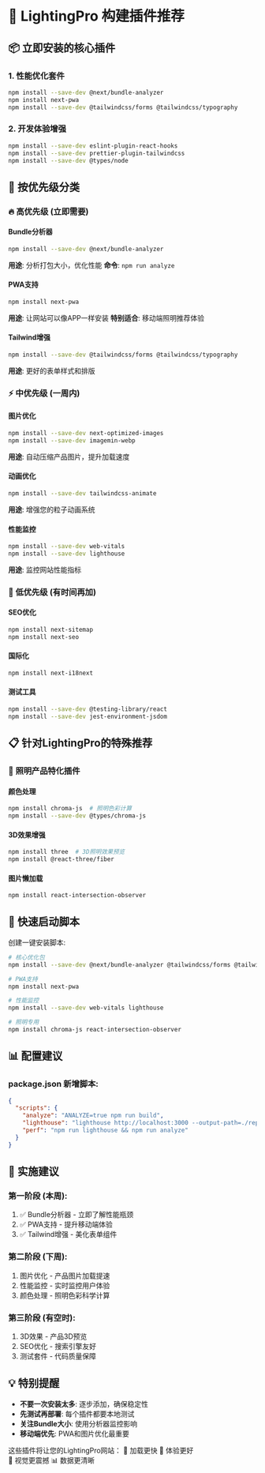 # 🚀 LightingPro 构建插件推荐

## 📦 **立即安装的核心插件**

### 1. 性能优化套件
```bash
npm install --save-dev @next/bundle-analyzer
npm install next-pwa
npm install --save-dev @tailwindcss/forms @tailwindcss/typography
```

### 2. 开发体验增强
```bash
npm install --save-dev eslint-plugin-react-hooks
npm install --save-dev prettier-plugin-tailwindcss
npm install --save-dev @types/node
```

## 🎯 **按优先级分类**

### 🔥 **高优先级 (立即需要)**

#### Bundle分析器
```bash
npm install --save-dev @next/bundle-analyzer
```
**用途**: 分析打包大小，优化性能
**命令**: `npm run analyze`

#### PWA支持
```bash
npm install next-pwa
```
**用途**: 让网站可以像APP一样安装
**特别适合**: 移动端照明推荐体验

#### Tailwind增强
```bash
npm install --save-dev @tailwindcss/forms @tailwindcss/typography
```
**用途**: 更好的表单样式和排版

### ⚡ **中优先级 (一周内)**

#### 图片优化
```bash
npm install --save-dev next-optimized-images
npm install --save-dev imagemin-webp
```
**用途**: 自动压缩产品图片，提升加载速度

#### 动画优化
```bash
npm install --save-dev tailwindcss-animate
```
**用途**: 增强您的粒子动画系统

#### 性能监控
```bash
npm install --save-dev web-vitals
npm install --save-dev lighthouse
```
**用途**: 监控网站性能指标

### 🎨 **低优先级 (有时间再加)**

#### SEO优化
```bash
npm install next-sitemap
npm install next-seo
```

#### 国际化
```bash
npm install next-i18next
```

#### 测试工具
```bash
npm install --save-dev @testing-library/react
npm install --save-dev jest-environment-jsdom
```

## 📋 **针对LightingPro的特殊推荐**

### 🎯 **照明产品特化插件**

#### 颜色处理
```bash
npm install chroma-js  # 照明色彩计算
npm install --save-dev @types/chroma-js
```

#### 3D效果增强
```bash
npm install three  # 3D照明效果预览
npm install @react-three/fiber
```

#### 图片懒加载
```bash
npm install react-intersection-observer
```

## 🚀 **快速启动脚本**

创建一键安装脚本:

```bash
# 核心优化包
npm install --save-dev @next/bundle-analyzer @tailwindcss/forms @tailwindcss/typography prettier-plugin-tailwindcss

# PWA支持
npm install next-pwa

# 性能监控
npm install --save-dev web-vitals lighthouse

# 照明专用
npm install chroma-js react-intersection-observer
```

## 📊 **配置建议**

### package.json 新增脚本:
```json
{
  "scripts": {
    "analyze": "ANALYZE=true npm run build",
    "lighthouse": "lighthouse http://localhost:3000 --output-path=./reports/",
    "perf": "npm run lighthouse && npm run analyze"
  }
}
```

## 🎯 **实施建议**

### 第一阶段 (本周):
1. ✅ Bundle分析器 - 立即了解性能瓶颈
2. ✅ PWA支持 - 提升移动端体验
3. ✅ Tailwind增强 - 美化表单组件

### 第二阶段 (下周):
1. 图片优化 - 产品图片加载提速
2. 性能监控 - 实时监控用户体验
3. 颜色处理 - 照明色彩科学计算

### 第三阶段 (有空时):
1. 3D效果 - 产品3D预览
2. SEO优化 - 搜索引擎友好
3. 测试套件 - 代码质量保障

## 💡 **特别提醒**

- **不要一次安装太多**: 逐步添加，确保稳定性
- **先测试再部署**: 每个插件都要本地测试
- **关注Bundle大小**: 使用分析器监控影响
- **移动端优先**: PWA和图片优化最重要

这些插件将让您的LightingPro网站：
🚀 加载更快
📱 体验更好  
🎨 视觉更震撼
📊 数据更清晰